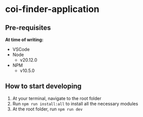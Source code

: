 # coi-finder-application

## Pre-requisites

**At time of writing:**
- VSCode
- Node
    - v20.12.0
- NPM
    - v10.5.0

## How to start developing

1. At your terminal, navigate to the root folder
2. Run `npm run install:all` to install all the necessary modules
3. At the root folder, run `npm run dev`
